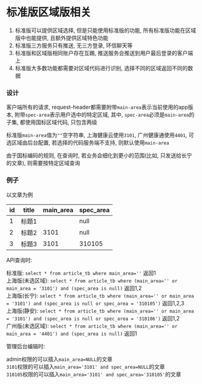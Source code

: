 标准版区域版相关
========

1. 标准版可以提供区域选择, 但是只能使用标准版的功能, 所有标准版功能在区域版中也能提供, 且额外提供区域特色功能
2. 标准版三方服务只有推送, 无三方登录, 环信聊天等
3. 标准版和区域版相同账户存在互踢, 推送服务会推送到用户最后登录的客户端上
4. 标准版大多数功能都需要对区域代码进行识别, 选择不同的区域返回不同的数据

### 设计

客户端所有的请求, request-header都需要附带`main-area`表示当前使用的app版本, 附带`spec-area`表示用户选中的特定区域, 其中, `spec-area`必须是`main-area`的子集, 都使用国标区域代码, 只包含两级

标准版`main-area`值为`""`空字符串, 上海健康云使用`3101`, 广州健康通使用`4401`, 可选区域由后台配置, 若选择的代码服务端不支持, 则默认使用`main-area`

由于国标编码的规则, 在查询时, 若业务会细化到更小的范围(比如, 只发送给长宁的文章), 则需要按特定区域查询

### 例子

以文章为例

id | title | main_area | spec_area
---|-------|-----------|----------
1  | 标题1 |           | null
2  | 标题2 | 3101      | null
3  | 标题3 | 3101      | 310105

API查询时:

标准版: `select * from article_tb where main_area=''` 返回1  
上海版(未选区域): `select * from article_tb where (main_area='' or main_area = '3101') and (spec_area is null)` 返回1,2  
上海版(长宁): `select * from article_tb where (main_area='' or main_area = '3101') and (spec_area is null or spec_area = '310105')` 返回1,2,3  
上海版(静安): `select * from article_tb where (main_area='' or main_area = '3101') and (spec_area is null or spec_area = '310106')` 返回1,2  
广州版(未选区域): `select * from article_tb where (main_area='' or main_area = '4401') and (spec_area is null)` 返回1 

管理后台编辑时:

admin权限的可以插入`main_area=NULL`的文章  
`3101`权限的可以插入`main_area='3101' and spec_area=NULL`的文章  
`310105`权限的可以插入`main_area='3101' and spec_area='310105'`的文章  